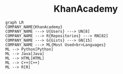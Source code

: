 <h1 align="center">KhanAcademy</h1>

```mermaid
graph LR
COMPANY_NAME{KhanAcademy}
COMPANY_NAME ---> U{Users} ---> UN[8]
COMPANY_NAME ---> R{Repositories} ---> RN[82]
COMPANY_NAME ---> G{Gists} ---> GN[15]
COMPANY_NAME ---> ML{Most Used<br>Languages}
ML --> Python[Python]
ML --> Java[Java]
ML --> HTML[HTML]
ML --> C++[C++]
ML --> R[R]
```
